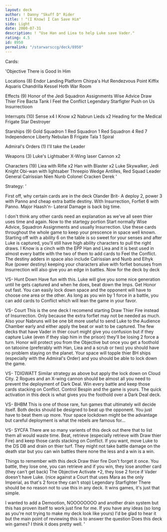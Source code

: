```yaml
---
layout: deck
author: ! Danny "Skuff D" Rider
title: ! "(I Know) I Can Save Him"
side: Light
date: 2000-07-31
description: ! "Use Han and Liea to help Luke save Vader."
rating: 4.5
id: 8950
permalink: "/starwarsccg/deck/8950"
---
```

Cards: 

'Objective
There is Good In Him

Locations (8)
Endor Landing Platform
Chirpa's Hut
Rendezvous Point
Kiffix
Aquaris
Chandrilla
Kessel
Hoth War Room

Effects (9)
Honor of the Jedi
Squadron Assignments
Wise Advice
Draw Thier Fire
Bacta Tank
I Feel the Conflict
Legendary Starfigter
Push on Us
Insurrectioon

Interrupts (10)
Sense x4
I Know x2
Nabrun Lieds x2
Heading for the Medical Frigate
Star Destroyer

Starships (9)
Gold Squadron 1
Red Squadron 1
Red Squadron 4
Red 7
Independence
Liberty
Nebulan B Frigate
Tala 1
Spiral

Admiral's Orders (1)
I'll take the Leader

Weapons (3)
Luke's Lightsaber
X-Wing laser Cannon x2

Characters (19)
Liea with Rifle x2
Han with Blaster x2
Luke Skywalker, Jedi Knight
Obi-wan with lightsaber
Threepio
Wedge Antilles, Red Squad Leader
General Calrissian
Nien Nunb
Colonel Cracken
Derek '

Strategy: '

First off, why certain cards are in the deck
Olander Brit- A deploy 2, power 3 with Panno and cheap extra battle destiny. With Insurrection, Forfiet 6 with Panno.
Major Haash'n- Lateral Damage is back big time.

I don't think any other cards need an explanation as we've all seen thier uses time and again. Now to the startegy portion
Start normally Wise Advice, Squadron Assignments and usually Insurrection. Use these cards throughout the whole game to keep your prescence in space well known. Starting off with a ability 6 on the table is so sweet for your senses and after Luke is captured, you'll still have high ability characters to pull the right draws.
I Know is a cinch with the EPP Han and Liea and it is best used in almost every battle with the two of them to add cards to Feel the Conflict. The destiny adders in space also include Calrissian and Nunb and Elhyk Rue (power destiny) keeping your characters alive with forfiet bonuses from Insurrection will also give you an edge in battles. Now for the deck by deck

VS- Hunt Down Have fun with this. Luke will give you some nice generation until he gets captured and when he does, beat down the Imps. Get Honor out fast. You can easily lock down space and the opponent will have to choose one area or the other. As long as you win by 1 force in a battle, you can add cards to Conflict which will lean the game in your favor.

VS- Court This is the one deck I recomend starting Draw Thier Fire instead of Insurrection. Only because the extra forfiet may not be needed as much. Also your Nabruns will be one bit more useful to send Luke to the Audience Chamber early and either apply the beat or wait to be captured. The few decks that have Vader in thier court might give you confusion but if they capture Luke (even if they slap him in the prison) they'll be losing 2 force a turn. Honor will protect you from the Objective but once you get a foothold on tatooine (preferably with Han, Liea and a scrub or two) you should have no problem staying on the planet. Your space will topple thier BH ships (especially with the Admiral's Order) and you should be able to lock down the game.

VS- TDIGWATT Similar strategy as above but apply the lock down on Cloud City. 2 Rogues and an X-wing cannon should be almost all you need to prevent the deployment of Dark Deal. Win every battle and keep those cards stacking on Conflict. Control Bespin and the game is yours. The quick activation in this deck is what gives you the foothold over a Dark Deal deck.

VS- BHBM This is one of those rare, fun games that ultimately will decide itself. Both decks should be designed to beat up the opponent. You just have to beat them up more. Your space lockdown might be the advantage but careful deployment is what the rebels are famous for...

VS- SYCFA There are so many varients of this deck out there that to list them all would waste time. Beat, retrieve (especially retrieve with Draw thier Fire) and keep those cards stacking on Conflict. If you want, move Luke to the DS DB and drain on thier turf. They might not take battle damage on the death star but you can win battles there none the less and a win is a win.

Things to remember with this deck
Draw thier fire Don't forget it once. You battle, they lose one, you can retrieve and if you win, they lose another card (they can't get back)
The Objective Activate +2, they lose 2 force if Vader doesn't have Luke. (nice against a Court that uses Mara as the only Imperial, as that's 2 force they can't stop)
Legendary Starfighter There should be no reason not to use this in any deck. It wins games, it's just that simple.

I wanted to add a Demootion, NOOOOOOOO and another drain system but this has proven itself to work just fine for me. If you have any ideas (so long as you're not trying to make my deck look like yours) I'd be glad to hear it but the main point of reviewing this is to answer the question Does this deck win games? I think it does pretty well. '
